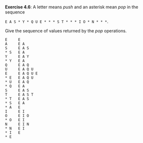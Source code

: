 **Exercise 4.6**: A letter means *push* and an asterisk mean *pop* in the sequence

`E A S * Y * Q U E * * * S T * * * I O * N * * *`.

Give the sequence of values returned by the *pop* operations.

```
E     E
A     E A
S     E A S
* S   E A
Y     E A Y
* Y   E A
Q     E A Q
U     E A Q U
E     E A Q U E
* E   E A Q U
* U   E A Q
* Q   E A
S     E A S
T     E A S T
* T   E A S
* S   E A
* A   E
I     E I
O     E I O
* O   E I
N     E I N
* N   E I
* I   E
* E
```
